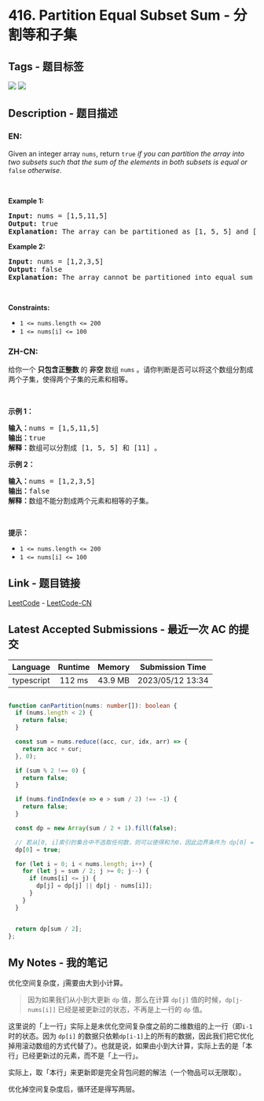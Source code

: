 
# 416. Partition Equal Subset Sum - 分割等和子集

## Tags - 题目标签

 <img src="https://img.shields.io/badge/Array-数组-blue.svg">   <img src="https://img.shields.io/badge/Dynamic Programming-动态规划-blue.svg">  


## Description - 题目描述

### EN:
<p>Given an integer array <code>nums</code>, return <code>true</code> <em>if you can partition the array into two subsets such that the sum of the elements in both subsets is equal or </em><code>false</code><em> otherwise</em>.</p>

<p>&nbsp;</p>
<p><strong class="example">Example 1:</strong></p>

<pre>
<strong>Input:</strong> nums = [1,5,11,5]
<strong>Output:</strong> true
<strong>Explanation:</strong> The array can be partitioned as [1, 5, 5] and [11].
</pre>

<p><strong class="example">Example 2:</strong></p>

<pre>
<strong>Input:</strong> nums = [1,2,3,5]
<strong>Output:</strong> false
<strong>Explanation:</strong> The array cannot be partitioned into equal sum subsets.
</pre>

<p>&nbsp;</p>
<p><strong>Constraints:</strong></p>

<ul>
	<li><code>1 &lt;= nums.length &lt;= 200</code></li>
	<li><code>1 &lt;= nums[i] &lt;= 100</code></li>
</ul>


### ZH-CN:
<p>给你一个 <strong>只包含正整数 </strong>的 <strong>非空 </strong>数组 <code>nums</code> 。请你判断是否可以将这个数组分割成两个子集，使得两个子集的元素和相等。</p>

<p> </p>

<p><strong>示例 1：</strong></p>

<pre>
<strong>输入：</strong>nums = [1,5,11,5]
<strong>输出：</strong>true
<strong>解释：</strong>数组可以分割成 [1, 5, 5] 和 [11] 。</pre>

<p><strong>示例 2：</strong></p>

<pre>
<strong>输入：</strong>nums = [1,2,3,5]
<strong>输出：</strong>false
<strong>解释：</strong>数组不能分割成两个元素和相等的子集。
</pre>

<p> </p>

<p><strong>提示：</strong></p>

<ul>
	<li><code>1 <= nums.length <= 200</code></li>
	<li><code>1 <= nums[i] <= 100</code></li>
</ul>



## Link - 题目链接

[LeetCode](https://leetcode.com/problems/partition-equal-subset-sum/description/)  -  [LeetCode-CN](https://leetcode.cn/problems/partition-equal-subset-sum/description/)
## Latest Accepted Submissions - 最近一次 AC 的提交


| Language | Runtime | Memory | Submission Time |
|:---:|:---:|:---:|:---:|
| typescript  | 112 ms | 43.9 MB | 2023/05/12 13:34 |

```typescript

function canPartition(nums: number[]): boolean {
  if (nums.length < 2) {
    return false;
  }

  const sum = nums.reduce((acc, cur, idx, arr) => {
    return acc + cur;
  }, 0);

  if (sum % 2 !== 0) {
    return false;
  }

  if (nums.findIndex(e => e > sum / 2) !== -1) {
    return false;
  }

  const dp = new Array(sum / 2 + 1).fill(false);

  // 若从[0, i]索引的集合中不选取任何数，则可以使得和为0，因此边界条件为 dp[0] = true
  dp[0] = true;

  for (let i = 0; i < nums.length; i++) {
    for (let j = sum / 2; j >= 0; j--) {
      if (nums[i] <= j) {
        dp[j] = dp[j] || dp[j - nums[i]];
      }
    }
  }


  return dp[sum / 2];
};

```
## My Notes - 我的笔记


优化空间复杂度，j需要由大到小计算。

> 因为如果我们从小到大更新 `dp` 值，那么在计算 `dp[j]` 值的时候，`dp[j-nums[i]]` 已经是被更新过的状态，不再是上一行的 `dp` 值。

这里说的「上一行」实际上是未优化空间复杂度之前的二维数组的上一行（即`i-1`时的状态。因为 `dp[i]` 的数据只依赖`dp[i-1]`上的所有的数据，因此我们把它优化掉用滚动数组的方式代替了）。也就是说，如果由小到大计算，实际上去的是「本行」已经更新过的元素，而不是「上一行」。

实际上，取「本行」来更新即是完全背包问题的解法（一个物品可以无限取）。

优化掉空间复杂度后，循环还是得写两层。

